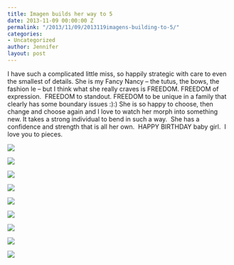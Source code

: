 ```yaml
---
title: Imagen builds her way to 5
date: 2013-11-09 00:00:00 Z
permalink: "/2013/11/09/2013119imagens-building-to-5/"
categories:
- Uncategorized
author: Jennifer
layout: post
---
```


I have such a complicated little miss, so happily strategic with care to even the smallest of details. She is my Fancy Nancy &#8211; the tutus, the bows, the fashion le &#8211; but I think what she really craves is FREEDOM. FREEDOM of expression. &nbsp;FREEDOM to standout. FREEDOM to be unique in a family that clearly has some boundary issues :):) She is so happy to choose, then change and choose again and I love to watch her morph into something new. It takes a strong individual to bend in such a way. &nbsp;She has a confidence and strength that is all her own. &nbsp;HAPPY BIRTHDAY baby girl. &nbsp;I love you to pieces.

<div class="image-gallery-wrapper">
  <p>
    <img src="/assets/images/Imagen-builds-her-way-to-5/2013-11-09+10.22.46.jpg" />
  </p>

  <p>
    <img src="/assets/images/Imagen-builds-her-way-to-5/2013-11-09+10.05.24.jpg" />
  </p>

  <p>
    <img src="/assets/images/Imagen-builds-her-way-to-5/2013-11-09+10.14.17.jpg" />
  </p>

  <p>
    <img src="/assets/images/Imagen-builds-her-way-to-5/2013-11-09+10.29.50.jpg" />
  </p>

  <p>
    <img src="/assets/images/Imagen-builds-her-way-to-5/2013-11-09+10.38.40.jpg" />
  </p>

  <p>
    <img src="/assets/images/Imagen-builds-her-way-to-5/2013-11-09+10.43.32.jpg" />
  </p>

  <p>
    <img src="/assets/images/Imagen-builds-her-way-to-5/2013-11-09+10.49.12.jpg" />
  </p>

  <p>
    <img src="/assets/images/Imagen-builds-her-way-to-5/2013-11-09+10.49.26.jpg" />
  </p>

  <p>
    <img src="/assets/images/Imagen-builds-her-way-to-5/2013-11-09+11.59.04.jpg" />
  </p>
</div>
